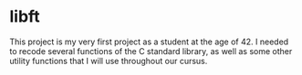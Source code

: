 # libft
This project is my very first project as a student at the age of 42. I needed to recode several functions of the C standard library, as well as some other utility functions that I will use throughout our cursus.
